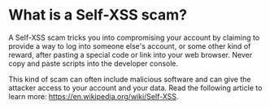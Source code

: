 # What is a Self-XSS scam?

A Self-XSS scam tricks you into compromising your account by claiming to provide
a way to log into someone else's account, or some other kind of reward, after
pasting a special code or link into your web browser. Never copy and paste
scripts into the developer console.

This kind of scam can often include malicious software and can give the attacker
access to your account and your data. Read the following article to learn more:
https://en.wikipedia.org/wiki/Self-XSS.
